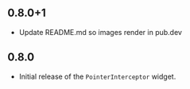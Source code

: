 ## 0.8.0+1

* Update README.md so images render in pub.dev

## 0.8.0

* Initial release of the `PointerInterceptor` widget.
